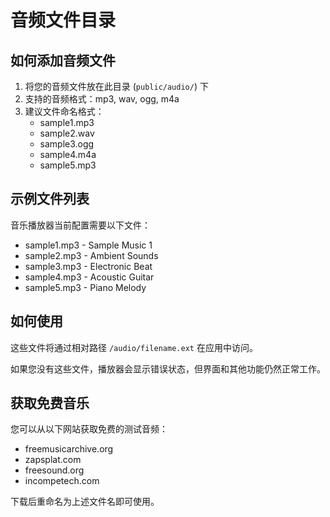 # 音频文件目录

## 如何添加音频文件

1. 将您的音频文件放在此目录 (`public/audio/`) 下
2. 支持的音频格式：mp3, wav, ogg, m4a
3. 建议文件命名格式：
   - sample1.mp3
   - sample2.wav
   - sample3.ogg
   - sample4.m4a
   - sample5.mp3

## 示例文件列表
音乐播放器当前配置需要以下文件：
- sample1.mp3 - Sample Music 1
- sample2.mp3 - Ambient Sounds
- sample3.mp3 - Electronic Beat
- sample4.mp3 - Acoustic Guitar
- sample5.mp3 - Piano Melody

## 如何使用
这些文件将通过相对路径 `/audio/filename.ext` 在应用中访问。

如果您没有这些文件，播放器会显示错误状态，但界面和其他功能仍然正常工作。

## 获取免费音乐
您可以从以下网站获取免费的测试音频：
- freemusicarchive.org
- zapsplat.com
- freesound.org
- incompetech.com

下载后重命名为上述文件名即可使用。
